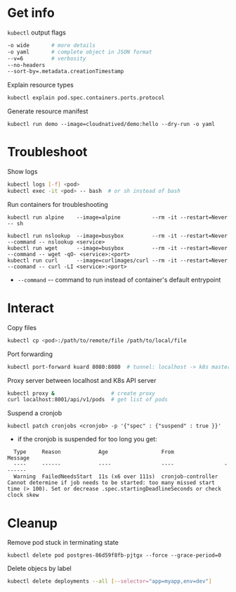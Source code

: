 # Get info

`kubectl` output flags

```sh
-o wide       # more details
-o yaml       # complete object in JSON format
--v=6         # verbosity
--no-headers
--sort-by=.metadata.creationTimestamp
```

Explain resource types

```sh
kubectl explain pod.spec.containers.ports.protocol
```

Generate resource manifest

```
kubectl run demo --image=cloudnatived/demo:hello --dry-run -o yaml
```

# Troubleshoot

Show logs

```sh
kubectl logs [-f] <pod>
kubectl exec -it <pod> -- bash  # or sh instead of bash
```

Run containers for troubleshooting

```
kubectl run alpine    --image=alpine          --rm -it --restart=Never           -- sh

kubectl run nslookup  --image=busybox         --rm -it --restart=Never --command -- nslookup <service>
kubectl run wget      --image=busybox         --rm -it --restart=Never --command -- wget -qO- <service>:<port>
kubectl run curl      --image=curlimages/curl --rm -it --restart=Never --coomand -- curl -LI <service>:<port>
```

* `--command` -- command to run instead of container's default entrypoint

# Interact

Copy files

```sh
kubectl cp <pod>:/path/to/remote/file /path/to/local/file
```

Port forwarding

```sh
kubectl port-forward kuard 8080:8080  # tunnel: localhost -> k8s master -> k8s worker node
```

Proxy server between localhost and K8s API server

```sh
kubectl proxy &                  # create proxy
curl localhost:8001/api/v1/pods  # get list of pods
```

Suspend a cronjob

```
kubectl patch cronjobs <cronjob> -p '{"spec" : {"suspend" : true }}'
```

* if the cronjob is suspended for too long you get:

```Events:
  Type     Reason            Age                 From                Message
  ----     ------            ----                ----                -------
  Warning  FailedNeedsStart  11s (x6 over 111s)  cronjob-controller  Cannot determine if job needs to be started: too many missed start time (> 100). Set or decrease .spec.startingDeadlineSeconds or check clock skew
```

# Cleanup

Remove pod stuck in terminating state

```
kubectl delete pod postgres-86d59f8fb-pjtgx --force --grace-period=0
```

Delete objecs by label

```sh
kubectl delete deployments --all [--selector="app=myapp,env=dev"]
```

